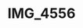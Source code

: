 ---
pid: '189'
layout: photos
title: IMG_4556
filename: IMG_4556.jpg
caption: 
permalink: "/photos/189.html"
---